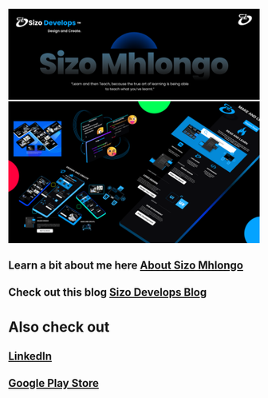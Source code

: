 [![HeaderImage](./images/GitHub.png)](https://github.com/SizoDevelops)
[![HeaderImage](./images/Cover.png)](https://github.com/SizoDevelops)

## Learn a bit about me here [About Sizo Mhlongo](https://www.sizodevelops.com/about)

## Check out this blog [Sizo Develops Blog](https://www.sizodevelops.com/blog)

# Also check out

## [LinkedIn](https://www.linkedin.com/in/sizo-dev/)

## [Google Play Store](https://play.google.com/store/apps/dev?id=6161771705630251284)

